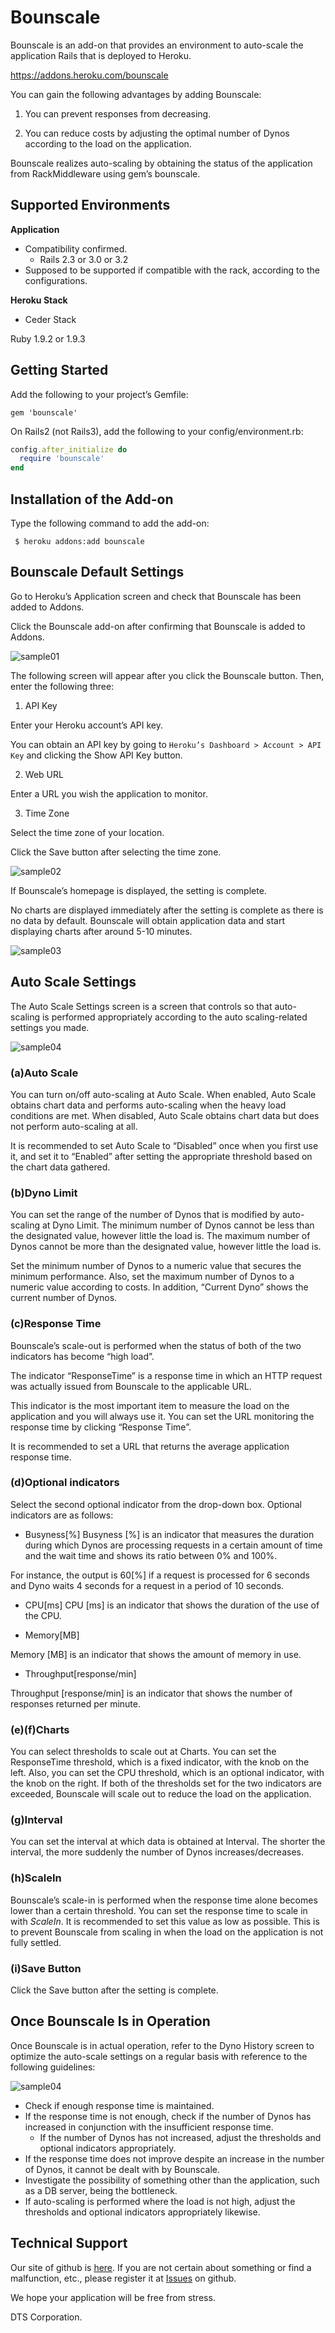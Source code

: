 # Bounscale
Bounscale is an add-on that provides an environment to auto-scale the application Rails that is deployed to Heroku.

https://addons.heroku.com/bounscale

You can gain the following advantages by adding Bounscale:

1. You can prevent responses from decreasing.

2. You can reduce costs by adjusting the optimal number of Dynos according to the load on the application.

Bounscale realizes auto-scaling by obtaining the status of the application from RackMiddleware using gem’s bounscale.

## Supported Environments
__Application__

 * Compatibility confirmed.
   * Rails 2.3 or 3.0 or 3.2
 * Supposed to be supported if compatible with the rack, according to the configurations.

__Heroku Stack__

 * Ceder Stack

 Ruby 1.9.2 or 1.9.3

## Getting Started

 Add the following to your project’s Gemfile:

```Gemfile
gem 'bounscale'
```

 On Rails2 (not Rails3), add the following to your config/environment.rb:

```config/environment.rb
config.after_initialize do
  require 'bounscale'
end
```

## Installation of the Add-on

 Type the following command to add the add-on:

```
 $ heroku addons:add bounscale
```

## Bounscale Default Settings

 Go to Heroku’s Application screen and check that Bounscale has been added to Addons.

 Click the Bounscale add-on after confirming that Bounscale is added to Addons.

 ![sample01](https://s3.amazonaws.com/bounscale/sample01.png)

 The following screen will appear after you click the Bounscale button. Then, enter the following three:

 1. API Key

 Enter your Heroku account’s API key.

 You can obtain an API key by going to
 `Heroku’s Dashboard > Account > API Key`
 and clicking the Show API Key button.

 2. Web URL

 Enter a URL you wish the application to monitor.

 3. Time Zone

 Select the time zone of your location.

Click the Save button after selecting the time zone.

 ![sample02](https://s3.amazonaws.com/bounscale/sample02.png)

If Bounscale’s homepage is displayed, the setting is complete.

No charts are displayed immediately after the setting is complete as there is no data by default. Bounscale will obtain application data and start displaying charts after around 5-10 minutes.

 ![sample03](https://s3.amazonaws.com/bounscale/sample03.png)

## Auto Scale Settings

 The Auto Scale Settings screen is a screen that controls so that auto-scaling is performed appropriately according to the auto scaling-related settings you made.

 ![sample04](https://s3.amazonaws.com/bounscale/sample04.png)

### (a)Auto Scale
  You can turn on/off auto-scaling at Auto Scale. When enabled, Auto Scale obtains chart data and performs auto-scaling when the heavy load conditions are met. When disabled, Auto Scale obtains chart data but does not perform auto-scaling at all.

  It is recommended to set Auto Scale to “Disabled” once when you first use it, and set it to “Enabled” after setting the appropriate threshold based on the chart data gathered.

### (b)Dyno Limit
  You can set the range of the number of Dynos that is modified by auto-scaling at Dyno Limit. The minimum number of Dynos cannot be less than the designated value, however little the load is. The maximum number of Dynos cannot be more than the designated value, however little the load is.

  Set the minimum number of Dynos to a numeric value that secures the minimum performance. Also, set the maximum number of Dynos to a numeric value according to costs. In addition, “Current Dyno” shows the current number of Dynos.

### (c)Response Time
  Bounscale’s scale-out is performed when the status of both of the two indicators has become “high load”.

  The indicator “ResponseTime” is a response time in which an HTTP request was actually issued from Bounscale to the applicable URL.

  This indicator is the most important item to measure the load on the application and you will always use it. You can set the URL monitoring the response time by clicking “Response Time”.

  It is recommended to set a URL that returns the average application response time.

### (d)Optional indicators
 Select the second optional indicator from the drop-down box. Optional indicators are as follows:

 * Busyness[%]
  Busyness [%] is an indicator that measures the duration during which Dynos are processing requests in a certain amount of time and the wait time and shows its ratio between 0% and 100%.

  For instance, the output is 60[%] if a request is processed for 6 seconds and Dyno waits 4 seconds for a request in a period of 10 seconds.

 * CPU[ms]
  CPU [ms] is an indicator that shows the duration of the use of the CPU.

 * Memory[MB]

  Memory [MB] is an indicator that shows the amount of memory in use.

 * Throughput[response/min]

  Throughput [response/min] is an indicator that shows the number of responses returned per minute.

### (e)(f)Charts
  You can select thresholds to scale out at Charts. You can set the ResponseTime threshold, which is a fixed indicator, with the knob on the left. Also, you can set the CPU threshold, which is an optional indicator, with the knob on the right. If both of the thresholds set for the two indicators are exceeded, Bounscale will scale out to reduce the load on the application.

### (g)Interval
 You can set the interval at which data is obtained at Interval. The shorter the interval, the more suddenly the number of Dynos increases/decreases.

### (h)ScaleIn
 Bounscale’s scale-in is performed when the response time alone becomes lower than a certain threshold. You can set the response time to scale in with _ScaleIn_. It is recommended to set this value as low as possible. This is to prevent Bounscale from scaling in when the load on the application is not fully settled.

### (i)Save Button
 Click the Save button after the setting is complete.

## Once Bounscale Is in Operation

Once Bounscale is in actual operation, refer to the Dyno History screen to optimize the auto-scale settings on a regular basis with reference to the following guidelines:

 ![sample04](https://s3.amazonaws.com/bounscale/sample07.png)

* Check if enough response time is maintained.
* If the response time is not enough, check if the number of Dynos has increased in conjunction with the insufficient response time.
  * If the number of Dynos has not increased, adjust the thresholds and optional indicators appropriately.
*  If the response time does not improve despite an increase in the number of Dynos, it cannot be dealt with by Bounscale.
  * Investigate the possibility of something other than the application, such as a DB server, being the bottleneck.
* If auto-scaling is performed where the load is not high, adjust the thresholds and optional indicators appropriately likewise.

## Technical Support
 Our site of github is [here](https://github.com/bounscale/bounscale).
 If you are not certain about something or find a malfunction, etc., please register it at [Issues](https://github.com/bounscale/bounscale/issues) on github.

 We hope your application will be free from stress.


 DTS Corporation.
